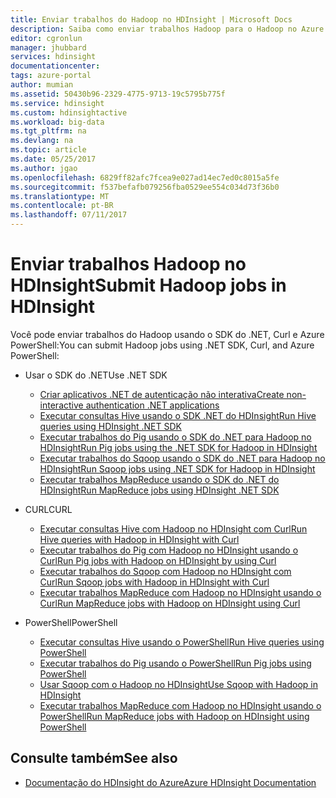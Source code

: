 ```yaml
---
title: Enviar trabalhos do Hadoop no HDInsight | Microsoft Docs
description: Saiba como enviar trabalhos Hadoop para o Hadoop no Azure HDInsight.
editor: cgronlun
manager: jhubbard
services: hdinsight
documentationcenter: 
tags: azure-portal
author: mumian
ms.assetid: 50430b96-2329-4775-9713-19c5795b775f
ms.service: hdinsight
ms.custom: hdinsightactive
ms.workload: big-data
ms.tgt_pltfrm: na
ms.devlang: na
ms.topic: article
ms.date: 05/25/2017
ms.author: jgao
ms.openlocfilehash: 6829ff82afc7fcea9e027ad14ec7ed0c8015a5fe
ms.sourcegitcommit: f537befafb079256fba0529ee554c034d73f36b0
ms.translationtype: MT
ms.contentlocale: pt-BR
ms.lasthandoff: 07/11/2017
---
```

# <a name="submit-hadoop-jobs-in-hdinsight"></a><span data-ttu-id="5d794-103">Enviar trabalhos Hadoop no HDInsight</span><span class="sxs-lookup"><span data-stu-id="5d794-103">Submit Hadoop jobs in HDInsight</span></span>

<span data-ttu-id="5d794-104">Você pode enviar trabalhos do Hadoop usando o SDK do .NET, Curl e Azure PowerShell:</span><span class="sxs-lookup"><span data-stu-id="5d794-104">You can submit Hadoop jobs using .NET SDK, Curl, and Azure PowerShell:</span></span>

- <span data-ttu-id="5d794-105">Usar o SDK do .NET</span><span class="sxs-lookup"><span data-stu-id="5d794-105">Use .NET SDK</span></span>

  - [<span data-ttu-id="5d794-106">Criar aplicativos .NET de autenticação não interativa</span><span class="sxs-lookup"><span data-stu-id="5d794-106">Create non-interactive authentication .NET applications</span></span>](hdinsight-create-non-interactive-authentication-dotnet-applications.md)
  - [<span data-ttu-id="5d794-107">Executar consultas Hive usando o SDK .NET do HDInsight</span><span class="sxs-lookup"><span data-stu-id="5d794-107">Run Hive queries using HDInsight .NET SDK</span></span>](hdinsight-hadoop-use-hive-dotnet-sdk.md)
  - [<span data-ttu-id="5d794-108">Executar trabalhos do Pig usando o SDK do .NET para Hadoop no HDInsight</span><span class="sxs-lookup"><span data-stu-id="5d794-108">Run Pig jobs using the .NET SDK for Hadoop in HDInsight</span></span>](hdinsight-hadoop-use-pig-dotnet-sdk.md)
  - [<span data-ttu-id="5d794-109">Executar trabalhos do Sqoop usando o SDK do .NET para Hadoop no HDInsight</span><span class="sxs-lookup"><span data-stu-id="5d794-109">Run Sqoop jobs using .NET SDK for Hadoop in HDInsight</span></span>](hdinsight-hadoop-use-sqoop-dotnet-sdk.md)
  - [<span data-ttu-id="5d794-110">Executar trabalhos MapReduce usando o SDK do .NET do HDInsight</span><span class="sxs-lookup"><span data-stu-id="5d794-110">Run MapReduce jobs using HDInsight .NET SDK</span></span>](hdinsight-hadoop-use-mapreduce-dotnet-sdk.md)

- <span data-ttu-id="5d794-111">CURL</span><span class="sxs-lookup"><span data-stu-id="5d794-111">CURL</span></span>

  - [<span data-ttu-id="5d794-112">Executar consultas Hive com Hadoop no HDInsight com Curl</span><span class="sxs-lookup"><span data-stu-id="5d794-112">Run Hive queries with Hadoop in HDInsight with Curl</span></span>](hdinsight-hadoop-use-hive-curl.md)
  - [<span data-ttu-id="5d794-113">Executar trabalhos do Pig com Hadoop no HDInsight usando o Curl</span><span class="sxs-lookup"><span data-stu-id="5d794-113">Run Pig jobs with Hadoop on HDInsight by using Curl</span></span>](hdinsight-hadoop-use-pig-curl.md)
  - [<span data-ttu-id="5d794-114">Executar trabalhos do Sqoop com Hadoop no HDInsight com Curl</span><span class="sxs-lookup"><span data-stu-id="5d794-114">Run Sqoop jobs with Hadoop in HDInsight with Curl</span></span>](hdinsight-hadoop-use-sqoop-curl.md)
  - [<span data-ttu-id="5d794-115">Executar trabalhos MapReduce com Hadoop no HDInsight usando o Curl</span><span class="sxs-lookup"><span data-stu-id="5d794-115">Run MapReduce jobs with Hadoop on HDInsight using Curl</span></span>](hdinsight-hadoop-use-mapreduce-curl.md)

- <span data-ttu-id="5d794-116">PowerShell</span><span class="sxs-lookup"><span data-stu-id="5d794-116">PowerShell</span></span>

  - [<span data-ttu-id="5d794-117">Executar consultas Hive usando o PowerShell</span><span class="sxs-lookup"><span data-stu-id="5d794-117">Run Hive queries using PowerShell</span></span>](hdinsight-hadoop-use-hive-powershell.md)
  - [<span data-ttu-id="5d794-118">Executar trabalhos do Pig usando o PowerShell</span><span class="sxs-lookup"><span data-stu-id="5d794-118">Run Pig jobs using PowerShell</span></span>](hdinsight-hadoop-use-pig-powershell.md)
  - [<span data-ttu-id="5d794-119">Usar Sqoop com o Hadoop no HDInsight</span><span class="sxs-lookup"><span data-stu-id="5d794-119">Use Sqoop with Hadoop in HDInsight</span></span>](hdinsight-hadoop-use-sqoop-powershell.md)
  - [<span data-ttu-id="5d794-120">Executar trabalhos MapReduce com Hadoop no HDInsight usando o PowerShell</span><span class="sxs-lookup"><span data-stu-id="5d794-120">Run MapReduce jobs with Hadoop on HDInsight using PowerShell</span></span>](hdinsight-hadoop-use-mapreduce-powershell.md)

## <a name="see-also"></a><span data-ttu-id="5d794-121">Consulte também</span><span class="sxs-lookup"><span data-stu-id="5d794-121">See also</span></span>

- [<span data-ttu-id="5d794-122">Documentação do HDInsight do Azure</span><span class="sxs-lookup"><span data-stu-id="5d794-122">Azure HDInsight Documentation</span></span>](https://docs.microsoft.com/azure/hdinsight/)